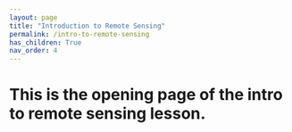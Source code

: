 ```yaml
---
layout: page
title: "Introduction to Remote Sensing"
permalink: /intro-to-remote-sensing
has_children: True
nav_order: 4
---
```




# This is the opening page of the intro to remote sensing lesson.
